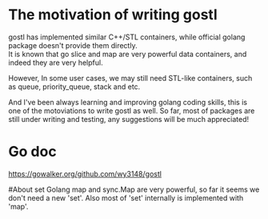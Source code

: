 # The motivation of writing gostl
gostl has implemented similar C++/STL containers, while official golang package doesn't provide them directly.  
It is known that go slice and map are very powerful data containers, and indeed they are very helpful.  

However, In some user cases, we may still need STL-like containers, such as queue, priority_queue, stack and etc.  

And I've been always learning and improving golang coding skills, this is one of the motoviations to write gostl as well.
So far, most of packages are still under writing and testing, any suggestions will be much appreciated!

# Go doc
https://gowalker.org/github.com/wy3148/gostl

#About set
Golang map and sync.Map are very powerful, so far it seems we don't need a new 'set'.
Also most of 'set' internally is implemented with 'map'.




